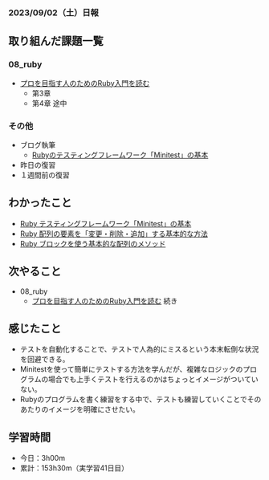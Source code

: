 ### 2023/09/02（土）日報

## 取り組んだ課題一覧


### 08_ruby
  - [プロを目指す人のためのRuby入門を読む](https://github.com/happiness-chain/practice/blob/main/08_ruby/001_%E3%83%97%E3%83%AD%E3%82%92%E7%9B%AE%E6%8C%87%E3%81%99%E4%BA%BA%E3%81%AE%E3%81%9F%E3%82%81%E3%81%AERuby%E5%85%A5%E9%96%80.md)
    - 第3章
    - 第4章 途中


### その他
<!-- - 模写コーディング
  - [作って学ぶコーディング学習サイト](https://code-step.com/)
    - [【入門編】recipemenu](https://github.com/imahoritatsuki/copyingCoding/tree/main/introductory-recipemenu/output) -->
- ブログ執筆
  - [Rubyのテスティングフレームワーク「Minitest」の基本](https://tatsuki-ju.hatenablog.com/entry/2023/09/02/195438)
- 昨日の復習
- １週間前の復習

## わかったこと
  - [Ruby テスティングフレームワーク「Minitest」の基本](https://www.notion.so/Ruby-Minitest-8738d5a730bb47bc997ce4fba060f53e?pvs=4)
  - [Ruby 配列の要素を「変更・削除・追加」する基本的な方法](https://www.notion.so/Ruby-cb1520fc3d184607989934c31ac0a098?pvs=4)
  - [Ruby ブロックを使う基本的な配列のメソッド](https://www.notion.so/Ruby-e89896e77c52460db79c2d6ce590ee0d?pvs=4)


## 次やること
- 08_ruby
  - [プロを目指す人のためのRuby入門を読む](https://github.com/happiness-chain/practice/blob/main/08_ruby/001_%E3%83%97%E3%83%AD%E3%82%92%E7%9B%AE%E6%8C%87%E3%81%99%E4%BA%BA%E3%81%AE%E3%81%9F%E3%82%81%E3%81%AERuby%E5%85%A5%E9%96%80.md) 続き

## 感じたこと
- テストを自動化することで、テストで人為的にミスるという本末転倒な状況を回避できる。
- Minitestを使って簡単にテストする方法を学んだが、複雑なロジックのプログラムの場合でも上手くテストを行えるのかはちょっとイメージがついていない。
- Rubyのプログラムを書く練習をする中で、テストも練習していくことでそのあたりのイメージを明確にさせたい。

## 学習時間
- 今日：3h00m
- 累計：153h30m（実学習41日目）


